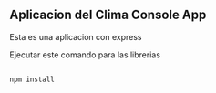 

## Aplicacion del Clima Console App

Esta es una aplicacion con express

Ejecutar este comando para las librerias


``````

npm install
``````